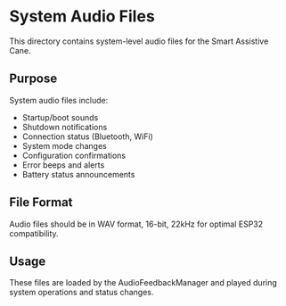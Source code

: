 # System Audio Files

This directory contains system-level audio files for the Smart Assistive Cane.

## Purpose

System audio files include:
- Startup/boot sounds
- Shutdown notifications
- Connection status (Bluetooth, WiFi)
- System mode changes
- Configuration confirmations
- Error beeps and alerts
- Battery status announcements

## File Format

Audio files should be in WAV format, 16-bit, 22kHz for optimal ESP32 compatibility.

## Usage

These files are loaded by the AudioFeedbackManager and played during system operations and status changes.